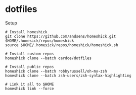 dotfiles
========

Setup

    # Install homeshick
    git clone https://github.com/andsens/homeshick.git $HOME/.homesick/repos/homeshick
    source $HOME/.homesick/repos/homeshick/homeshick.sh

    # Install custom repos
    homeshick clone --batch cardoe/dotfiles

    # Install public repos
    homeshick clone --batch robbyrussell/oh-my-zsh
    homeshick clone --batch zsh-users/zsh-syntax-highlighting

    # Link it all to $HOME
    homeshick link --force
